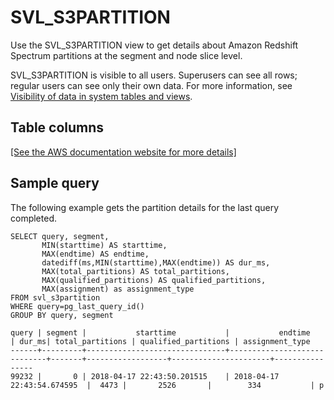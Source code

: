 # SVL\_S3PARTITION<a name="r_SVL_S3PARTITION"></a>

Use the SVL\_S3PARTITION view to get details about Amazon Redshift Spectrum partitions at the segment and node slice level\.

SVL\_S3PARTITION is visible to all users\. Superusers can see all rows; regular users can see only their own data\. For more information, see [Visibility of data in system tables and views](c_visibility-of-data.md)\.

## Table columns<a name="r_SVL_S3PARTITION-table-columns"></a>

[\[See the AWS documentation website for more details\]](http://docs.aws.amazon.com/redshift/latest/dg/r_SVL_S3PARTITION.html)

## Sample query<a name="r_SVL_S3PARTITION-sample-query"></a>

The following example gets the partition details for the last query completed\.

```
SELECT query, segment,
       MIN(starttime) AS starttime,
       MAX(endtime) AS endtime,
       datediff(ms,MIN(starttime),MAX(endtime)) AS dur_ms,
       MAX(total_partitions) AS total_partitions,
       MAX(qualified_partitions) AS qualified_partitions,
       MAX(assignment) as assignment_type
FROM svl_s3partition
WHERE query=pg_last_query_id()
GROUP BY query, segment
```

```
query | segment |           starttime           |           endtime           | dur_ms| total_partitions | qualified_partitions | assignment_type
------+---------+-------------------------------+-----------------------------+-------+------------------+----------------------+----------------
99232 |       0 | 2018-04-17 22:43:50.201515    | 2018-04-17 22:43:54.674595  |  4473 |       2526       |        334           | p
```